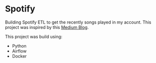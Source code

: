 # Spotify
 Building Spotify ETL to get the recently songs played in my account. This project was inspired by this [Medium Blog](https://medium.com/dev-genius/data-engineering-project-2-building-spotify-etl-using-python-and-airflow-432dd8e4ffa3).

This project was build using:
- Python
- Airflow
- Docker
